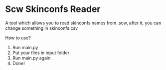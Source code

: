 # Scw Skinconfs Reader
A tool which allows you to read skinconfs names from .scw, after it, you can change something in skinconfs.csv

How to use?
1. Run main.py
2. Put your files in input folder
3. Run main.py again
4. Done!
